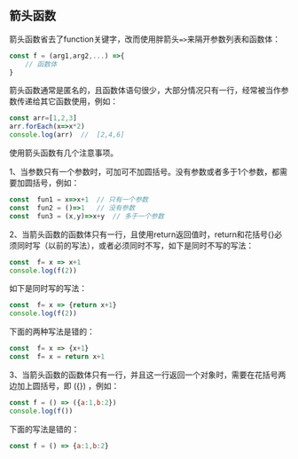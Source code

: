 ##   箭头函数

箭头函数省去了function关键字，改而使用胖箭头`=>`来隔开参数列表和函数体：

```js
const f = (arg1,arg2,...) =>{ 
    // 函数体
}
```

箭头函数通常是匿名的，且函数体语句很少，大部分情况只有一行，经常被当作参数传递给其它函数使用，例如：

```js
const arr=[1,2,3]
arr.forEach(x=>x*2)
console.log(arr)  //  [2,4,6]
```

使用箭头函数有几个注意事项。

1、当参数只有一个参数时，可加可不加圆括号。没有参数或者多于1个参数，都需要加圆括号，例如：

```js
const  fun1 = x=>x+1  // 只有一个参数
const  fun2 = ()=>1   // 没有参数
const  fun3 = (x,y)=>x+y  // 多于一个参数
```

2、当箭头函数的函数体只有一行，且使用return返回值时，return和花括号{}必须同时写（以前的写法），或者必须同时不写，如下是同时不写的写法：

```js
const  f= x => x+1
console.log(f(2))
```

如下是同时写的写法：

```js
const  f= x => {return x+1}
console.log(f(2))
```

下面的两种写法是错的：

```js
const  f= x => {x+1}
const  f= x = return x+1 
```

3、当箭头函数的函数体只有一行，并且这一行返回一个对象时，需要在花括号两边加上圆括号，即 ({}) ，例如：

```js
const f = () => ({a:1,b:2})
console.log(f()) 
```

下面的写法是错的：

```js
const f = () => {a:1,b:2}
```

